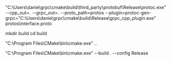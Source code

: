 "C:\Users\danie\grpc\cmake\build\third_party\protobuf\Release\protoc.exe" --cpp_out=. --grpc_out=. --proto_path=protos --plugin=protoc-gen-grpc="C:\Users\danie\grpc\cmake\build\Release\grpc_cpp_plugin.exe" protos\interface.proto

mkdir build
cd build

"C:\Program Files\CMake\bin\cmake.exe" ..

"C:\Program Files\CMake\bin\cmake.exe" --build . --config Release